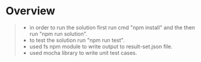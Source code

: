 # Overview
>- in order to run the solution first run cmd "npm install" and the then run "npm run solution".
>- to test the solution run "npm run test".
>- used fs npm module to write output to result-set.json file.
>- used mocha library to write unit test cases.
